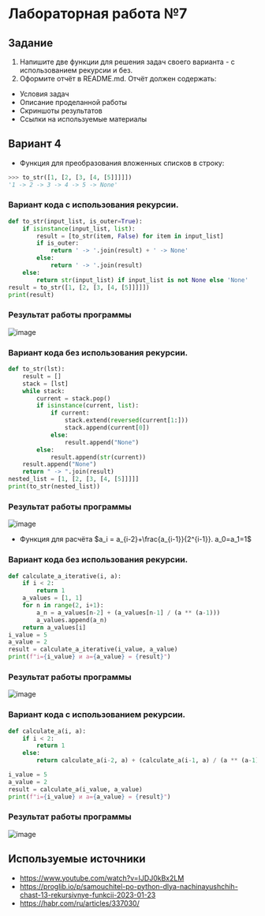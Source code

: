# Лабораторная работа №7
## Задание 

1. Напишите две функции для решения задач своего варианта - с использованием рекурсии и без.
2. Оформите отчёт в README.md. Отчёт должен содержать:
- Условия задач
- Описание проделанной работы
- Скриншоты результатов
- Ссылки на используемые материалы
## Вариант 4 
* Функция для преобразования вложенных списков в строку:
```py
>>> to_str([1, [2, [3, [4, [5]]]]])
'1 -> 2 -> 3 -> 4 -> 5 -> None'
```

### Вариант кода с использования рекурсии.
```py
def to_str(input_list, is_outer=True):
    if isinstance(input_list, list):
        result = [to_str(item, False) for item in input_list]
        if is_outer:
            return ' -> '.join(result) + ' -> None'
        else:
            return ' -> '.join(result)
    else:
        return str(input_list) if input_list is not None else 'None'
result = to_str([1, [2, [3, [4, [5]]]]])
print(result)
```
### Результат работы программы
![image](https://github.com/zbtka/programming/assets/144006033/fd12cf4c-d0ab-4ff3-a3f2-22efbfbf8d85)



### Вариант кода без использования рекурсии.
```py
def to_str(lst):
    result = []
    stack = [lst]
    while stack:
        current = stack.pop()
        if isinstance(current, list):
            if current:
                stack.extend(reversed(current[1:]))
                stack.append(current[0])
            else:
                result.append("None")  
        else:
            result.append(str(current))
    result.append("None") 
    return " -> ".join(result)
nested_list = [1, [2, [3, [4, [5]]]]]
print(to_str(nested_list))

```
### Результат работы программы
![image](https://github.com/zbtka/programming/assets/144006033/6ebd7db4-2c22-4b04-8f93-5df5c43b67b1)



* Функция для расчёта
$a_i = a_{i-2}+\frac{a_{i-1}}{2^{i-1}}. a_0=a_1=1$

### Вариант кода без использования рекурсии.
```py
def calculate_a_iterative(i, a):
    if i < 2:
        return 1
    a_values = [1, 1] 
    for n in range(2, i+1):
        a_n = a_values[n-2] + (a_values[n-1] / (a ** (a-1)))
        a_values.append(a_n)
    return a_values[i]
i_value = 5
a_value = 2
result = calculate_a_iterative(i_value, a_value)
print(f"i={i_value} и a={a_value} = {result}")

```
### Результат работы программы
![image](https://github.com/zbtka/programming/assets/144006033/f58bfe2f-733a-4129-bb76-1910209f7f73)



### Вариант кода c использованием рекурсии.
```py
def calculate_a(i, a):
    if i < 2:
        return 1
    else:
        return calculate_a(i-2, a) + (calculate_a(i-1, a) / (a ** (a-1)))

i_value = 5
a_value = 2
result = calculate_a(i_value, a_value)
print(f"i={i_value} и a={a_value} = {result}")
```
### Результат работы программы
![image](https://github.com/zbtka/programming/assets/144006033/6b8db666-f14a-4805-833b-3c59eba3bb28)



## Используемые источники
* https://www.youtube.com/watch?v=IJDJ0kBx2LM
* https://proglib.io/p/samouchitel-po-python-dlya-nachinayushchih-chast-13-rekursivnye-funkcii-2023-01-23
* https://habr.com/ru/articles/337030/
